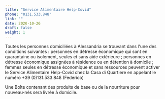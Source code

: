 ```yaml
---
title: "Service Alimentaire Help-Covid"
phone: "0131.533.848"
link: ""
date: 2020-10-26
draft: false
weight: 1
---
```


Toutes les personnes domiciliées à Alessandria se trouvant dans l'une des conditions suivantes : personnes en détresse économique qui sont en quarantaine ou isolement, seules et sans aide extérieure ; personnes en détresse économique assignées à résidence ou en détention à domicile ; femmes seules en détresse économique et sans ressources peuvent activer le Service Alimentaire Help-Covid chez la Casa di Quartiere en appelant le numéro +39 (0)131.533.848 (Federico)  

Une Boîte contenant des produits de base ou de la nourriture pour nouveau-nés sera livrée à domicile.
